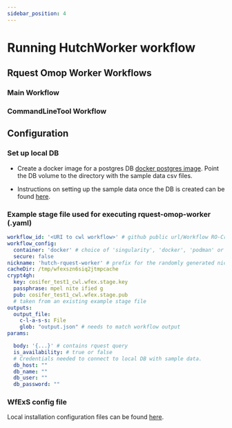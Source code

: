 ```yaml
---
sidebar_position: 4
---
```


# Running HutchWorker workflow

## Rquest Omop Worker Workflows
### Main Workflow

### CommandLineTool Workflow

## Configuration
### Set up local DB
- Create a docker image for a postgres DB [docker postgres image](https://hub.docker.com/_/postgres). Point the DB volume to the directory with the sample data csv files.

- Instructions on setting up the sample data once the DB is created can be found [here](../../../../docs/users/sample-data).

### Example stage file used for executing rquest-omop-worker (.yaml)

``` yaml
workflow_id: '<URI to cwl workflow>' # github public url/Workflow RO-Crate file/ Github repo URL
workflow_config:
  container: 'docker' # choice of 'singularity', 'docker', 'podman' or 'none'
  secure: false
nickname: 'hutch-rquest-worker' # prefix for the randomly generated nickname
cacheDir: /tmp/wfexszn6siq2jtmpcache
crypt4gh: 
  key: cosifer_test1_cwl.wfex.stage.key
  passphrase: mpel nite ified g
  pub: cosifer_test1_cwl.wfex.stage.pub
  # taken from an existing example stage file
outputs:
  output_file:
    c-l-a-s-s: File
    glob: "output.json" # needs to match workflow output
params:

  body: '{...}' # contains rquest query
  is_availability: # true or false 
  # Credentials needed to connect to local DB with sample data.
  db_host: ""
  db_name: ""
  db_user: ""
  db_password: ""

```

### WfExS config file
Local installation configuration files can be found [here](https://github.com/inab/WfExS-backend/tree/main/workflow_examples).



